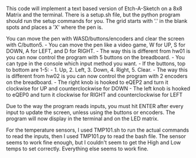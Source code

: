 This code will implement a text based version of Etch-A-Sketch on a 8x8 Matrix and the terminal.
There is a setup.sh file, but the python program should run the setup commands for you.
The grid starts with '.' in the blank spots and places a 'X' where the pen is.

You can move the pen with WASD/buttons/encoders and clear the screen with C/button5.
    - You can move the pen like a video game, W for UP, S for DOWN, A for LEFT, and D for RIGHT.
    - The way this is different from hw01 is you can now control the program with 5 buttons on the breadboard.
    - You can type in the console which input method you want.
    - If the buttons, top to bottom are 1-5:
    - 1. Up, 2. Left, 3. Down, 4. Right, 5. Clear.
    - The way this is different from hw02 is you can now control the program with 2 encoders on the breadboard.
    - The right knob is hooked to eQEP2 and turn it clockwise for UP and counterclockwise for DOWN
    - The left knob is hooked to eQEP0 and turn it clockwise for RIGHT and counterclockwise for LEFT

Due to the way the program reads inputs, you must hit ENTER after every input to update the screen, unless using the buttons or encoders.
The program will now display in the terminal and on the LED matrix.


For the temperature sensors, I used TMP101.sh to run the actual commands to read the inputs, then I used TMP101.py to read the bash file.
The sensor seems to work fine enough, but I couldn't seem to get the High and Low temps to set correctly. Everything else seems to work fine.
